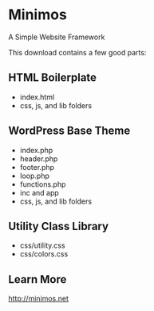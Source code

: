 # Minimos
A Simple Website Framework

This download contains a few good parts:

## HTML Boilerplate

- index.html
- css, js, and lib folders

## WordPress Base Theme

- index.php
- header.php
- footer.php
- loop.php
- functions.php
- inc and app
- css, js, and lib folders

## Utility Class Library

- css/utility.css
- css/colors.css

## Learn More

http://minimos.net


